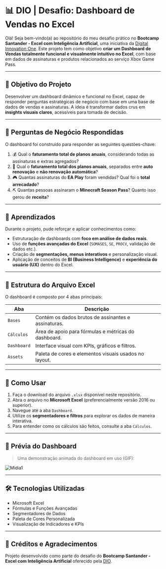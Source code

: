 # 📊 DIO | Desafio: Dashboard de Vendas no Excel

Olá! Seja bem-vindo(a) ao repositório do meu desafio prático no **Bootcamp Santander - Excel com Inteligência Artificial**, uma iniciativa da [Digital Innovation One](https://web.dio.me). Este projeto tem como objetivo **criar um Dashboard de Vendas totalmente funcional e visualmente intuitivo no Excel**, com base em dados de assinaturas e produtos relacionados ao serviço Xbox Game Pass.

---

## 📌 Objetivo do Projeto

Desenvolver um dashboard dinâmico e funcional no Excel, capaz de responder perguntas estratégicas de negócio com base em uma base de dados de vendas e assinaturas. A ideia é transformar dados crus em **insights visuais claros**, acessíveis para tomada de decisão.

---

## 💼 Perguntas de Negócio Respondidas

O dashboard foi construído para responder as seguintes questões-chave:

1. 💰 Qual o **faturamento total de planos anuais**, considerando todas as assinaturas e extras agregados?
2. 🔁 Qual o **faturamento total dos planos anuais**, separados entre **auto renovação** e **não renovação automática**?
3. 🎮 Quantas assinaturas do **EA Play** foram vendidas? Qual foi o **total arrecadado**?
4. ⛏️ Quantas pessoas assinaram o **Minecraft Season Pass**? Quanto isso gerou de **receita**?

---

## 🧠 Aprendizados

Durante o projeto, pude reforçar e aplicar conhecimentos como:

- Estruturação de dashboards com **foco em análise de dados reais**.
- Uso de **funções avançadas do Excel** (`SOMASES`, `SE`, `PROCV`, validação de dados etc.).
- Criação de **segmentações, menus interativos** e personalização visual.
- Aplicação de conceitos de **BI (Business Intelligence)** e **experiência do usuário (UX)** dentro do Excel.

---

## 📁 Estrutura do Arquivo Excel

O dashboard é composto por 4 abas principais:

| Aba        | Descrição |
|------------|-----------|
| `Bases`    | Contém os dados brutos de assinantes e assinaturas. |
| `Cálculos` | Área de apoio para fórmulas e métricas do dashboard. |
| `Dashboard`| Interface visual com KPIs, gráficos e filtros. |
| `Assets`   | Paleta de cores e elementos visuais usados no layout. |

---

## 🚀 Como Usar

1. Faça o download do arquivo `.xlsx` disponível neste repositório.
2. Abra o arquivo no **Microsoft Excel** (preferencialmente versão 2016 ou superior).
3. Navegue até a aba `Dashboard`.
4. Utilize os **segmentadores e filtros** para explorar os dados de maneira interativa.
5. Para entender como os cálculos são feitos, consulte a aba `Cálculos`.

---

## 📸 Prévia do Dashboard

> Uma demonstração animada do dashboard em uso (GIF):
  
![Mídia1](https://github.com/user-attachments/assets/65cfb432-547f-485e-9e32-93fc7d43edf3)

---

## 🛠️ Tecnologias Utilizadas

- Microsoft Excel
- Fórmulas e Funções Avançadas
- Segmentadores de Dados
- Paleta de Cores Personalizada
- Visualização de Indicadores e KPIs

---

## 🤝 Créditos e Agradecimentos

Projeto desenvolvido como parte do desafio do **Bootcamp Santander - Excel com Inteligência Artificial** oferecido pela [DIO](https://web.dio.me).

